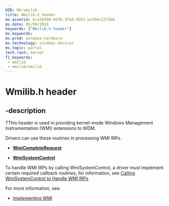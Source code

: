 ```yaml
---
UID: NA:wmilib
title: Wmilib.h header
ms.assetid: bca56998-667b-3fd4-9561-ba760c2275b6
ms.date: 05/09/2018
keywords: ["Wmilib.h header"]
ms.keywords: 
ms.prod: windows-hardware
ms.technology: windows-devices
ms.topic: portal
tech.root: kernel
f1_keywords:
 - wmilib
 - wmilib/wmilib
---
```


# Wmilib.h header


## -description

TThis header is used in providing kernel-mode Windows Management Instrumentation (WMI) extensions to WDM. 

Drivers can use these routines in processing WMI IRPs.

- [**WmiCompleteRequest**](nf-wmilib-wmicompleterequest.md) 

- [**WmiSystemControl**](nf-wmilib-wmisystemcontrol.md) 

To handle WMI IRPs by calling WmiSystemControl, a driver must implement certain required callback routines, for information, see [Calling WmiSystemControl to Handle WMI IRPs](https://docs.microsoft.com/windows-hardware/drivers/kernel/calling-wmisystemcontrol-to-handle-wmi-irps)


For more information, see:

- [Implementing WMI](https://docs.microsoft.com/windows-hardware/drivers/kernel/implementing-wmi)

